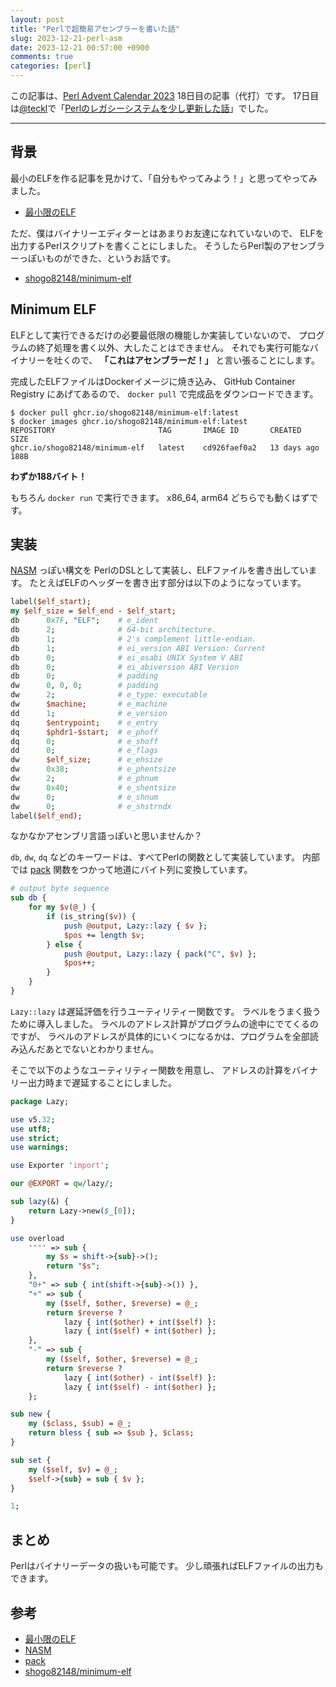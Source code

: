 ```yaml
---
layout: post
title: "Perlで超簡易アセンブラーを書いた話"
slug: 2023-12-21-perl-asm
date: 2023-12-21 00:57:00 +0900
comments: true
categories: [perl]
---
```


この記事は、[Perl Advent Calendar 2023](https://qiita.com/advent-calendar/2023/perl) 18日目の記事（代打）です。
17日目は[@teckl](https://qiita.com/teckl)で「[Perlのレガシーシステムを少し更新した話](https://qiita.com/teckl/items/060c1ce1c3ee7c42a2f6)」でした。

-----

## 背景

最小のELFを作る記事を見かけて、「自分もやってみよう！」と思ってやってみました。

- [最小限のELF](https://keens.github.io/blog/2020/04/12/saishougennoelf/)

ただ、僕はバイナリーエディターとはあまりお友達になれていないので、
ELFを出力するPerlスクリプトを書くことにしました。
そうしたらPerl製のアセンブラーっぽいものができた、というお話です。

- [shogo82148/minimum-elf](https://github.com/shogo82148/minimum-elf)

## Minimum ELF

ELFとして実行できるだけの必要最低限の機能しか実装していないので、
プログラムの終了処理を書く以外、大したことはできません。
それでも実行可能なバイナリーを吐くので、 **「これはアセンブラーだ！」** と言い張ることにします。

完成したELFファイルはDockerイメージに焼き込み、 GitHub Container Registry にあげてあるので、
`docker pull` で完成品をダウンロードできます。

```
$ docker pull ghcr.io/shogo82148/minimum-elf:latest
$ docker images ghcr.io/shogo82148/minimum-elf:latest
REPOSITORY                       TAG       IMAGE ID       CREATED       SIZE
ghcr.io/shogo82148/minimum-elf   latest    cd926faef0a2   13 days ago   188B
```

**わずか188バイト！**

もちろん `docker run` で実行できます。
x86_64, arm64 どちらでも動くはずです。

## 実装

[NASM](https://ja.wikipedia.org/wiki/Netwide_Assembler) っぽい構文を
PerlのDSLとして実装し、ELFファイルを書き出しています。
たとえばELFのヘッダーを書き出す部分は以下のようになっています。

```perl
label($elf_start);
my $elf_size = $elf_end - $elf_start;
db      0x7F, "ELF";    # e_ident
db      2;              # 64-bit architecture.
db      1;              # 2's complement little-endian.
db      1;              # ei_version ABI Version: Current
db      0;              # ei_osabi UNIX System V ABI
db      0;              # ei_abiversion ABI Version
db      0;              # padding
dw      0, 0, 0;        # padding
dw      2;              # e_type: executable
dw      $machine;       # e_machine
dd      1;              # e_version
dq      $entrypoint;    # e_entry
dq      $phdr1-$start;  # e_phoff
dq      0;              # e_shoff
dd      0;              # e_flags
dw      $elf_size;      # e_ehsize
dw      0x38;           # e_phentsize
dw      2;              # e_phnum
dw      0x40;           # e_shentsize
dw      0;              # e_shnum
dw      0;              # e_shstrndx
label($elf_end);
```

なかなかアセンブリ言語っぽいと思いませんか？

`db`, `dw`, `dq` などのキーワードは、すべてPerlの関数として実装しています。
内部では [pack](https://perldoc.jp/func/pack) 関数をつかって地道にバイト列に変換しています。

```perl
# output byte sequence
sub db {
    for my $v(@_) {
        if (is_string($v)) {
            push @output, Lazy::lazy { $v };
            $pos += length $v;
        } else {
            push @output, Lazy::lazy { pack("C", $v) };
            $pos++;
        }
    }
}
```

`Lazy::lazy` は遅延評価を行うユーティリティー関数です。
ラベルをうまく扱うために導入しました。
ラベルのアドレス計算がプログラムの途中にでてくるのですが、
ラベルのアドレスが具体的にいくつになるかは、プログラムを全部読み込んだあとでないとわかりません。

そこで以下のようなユーティリティー関数を用意し、
アドレスの計算をバイナリー出力時まで遅延することにしました。

```perl
package Lazy;

use v5.32;
use utf8;
use strict;
use warnings;

use Exporter 'import';

our @EXPORT = qw/lazy/;

sub lazy(&) {
    return Lazy->new($_[0]);
}

use overload
    '""' => sub {
        my $s = shift->{sub}->();
        return "$s";
    },
    "0+" => sub { int(shift->{sub}->()) },
    "+" => sub {
        my ($self, $other, $reverse) = @_;
        return $reverse ?
            lazy { int($other) + int($self) }:
            lazy { int($self) + int($other) };
    },
    "-" => sub {
        my ($self, $other, $reverse) = @_;
        return $reverse ?
            lazy { int($other) - int($self) }:
            lazy { int($self) - int($other) };
    };

sub new {
    my ($class, $sub) = @_;
    return bless { sub => $sub }, $class;
}

sub set {
    my ($self, $v) = @_;
    $self->{sub} = sub { $v };
}

1;
```

## まとめ

Perlはバイナリーデータの扱いも可能です。
少し頑張ればELFファイルの出力もできます。

## 参考

- [最小限のELF](https://keens.github.io/blog/2020/04/12/saishougennoelf/)
- [NASM](https://ja.wikipedia.org/wiki/Netwide_Assembler)
- [pack](https://perldoc.jp/func/pack)
- [shogo82148/minimum-elf](https://github.com/shogo82148/minimum-elf)
